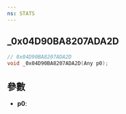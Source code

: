 ```yaml
---
ns: STATS
---
```

## _0x04D90BA8207ADA2D

```c
// 0x04D90BA8207ADA2D
void _0x04D90BA8207ADA2D(Any p0);
```


## 參數
* **p0**: 

